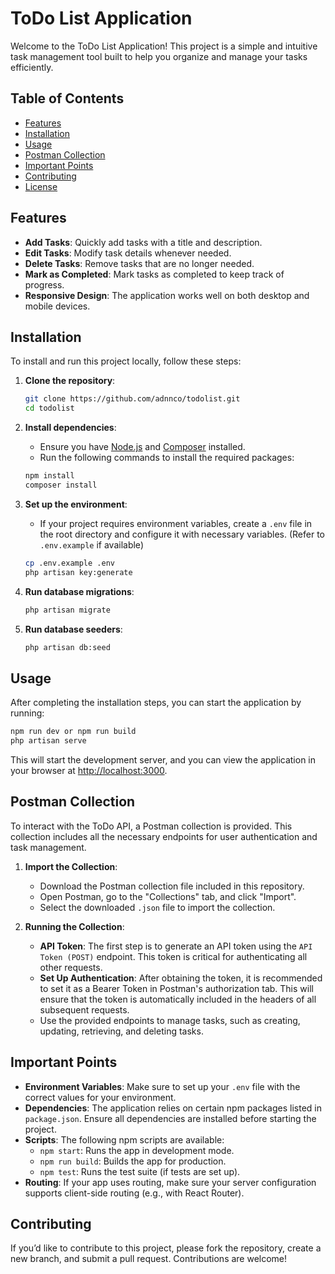 # ToDo List Application

Welcome to the ToDo List Application! This project is a simple and intuitive task management tool built to help you organize and manage your tasks efficiently.

## Table of Contents

- [Features](#features)
- [Installation](#installation)
- [Usage](#usage)
- [Postman Collection](#postman-collection)
- [Important Points](#important-points)
- [Contributing](#contributing)
- [License](#license)

## Features

- **Add Tasks**: Quickly add tasks with a title and description.
- **Edit Tasks**: Modify task details whenever needed.
- **Delete Tasks**: Remove tasks that are no longer needed.
- **Mark as Completed**: Mark tasks as completed to keep track of progress.
- **Responsive Design**: The application works well on both desktop and mobile devices.

## Installation

To install and run this project locally, follow these steps:

1. **Clone the repository**:
    ```bash
    git clone https://github.com/adnnco/todolist.git
    cd todolist
    ```

2. **Install dependencies**:
    - Ensure you have [Node.js](https://nodejs.org/) and [Composer](https://getcomposer.org/) installed.
    - Run the following commands to install the required packages:
    ```bash
    npm install
    composer install
    ```

3. **Set up the environment**:
    - If your project requires environment variables, create a `.env` file in the root directory and configure it with necessary variables. (Refer to `.env.example` if available)
    ```bash
    cp .env.example .env
    php artisan key:generate
    ```

4. **Run database migrations**:
    ```bash
    php artisan migrate
    ```

5. **Run database seeders**:
    ```bash
    php artisan db:seed
    ```

## Usage

After completing the installation steps, you can start the application by running:

```bash
npm run dev or npm run build
php artisan serve
  ```

This will start the development server, and you can view the application in your browser at [http://localhost:3000](http://localhost:3000).

## Postman Collection

To interact with the ToDo API, a Postman collection is provided. This collection includes all the necessary endpoints for user authentication and task management.

1. **Import the Collection**:
    - Download the Postman collection file included in this repository.
    - Open Postman, go to the "Collections" tab, and click "Import".
    - Select the downloaded `.json` file to import the collection.

2. **Running the Collection**:
    - **API Token**: The first step is to generate an API token using the `API Token (POST)` endpoint. This token is critical for authenticating all other requests.
    - **Set Up Authentication**: After obtaining the token, it is recommended to set it as a Bearer Token in Postman's authorization tab. This will ensure that the token is automatically included in the headers of all subsequent requests.
    - Use the provided endpoints to manage tasks, such as creating, updating, retrieving, and deleting tasks.

## Important Points

- **Environment Variables**: Make sure to set up your `.env` file with the correct values for your environment.
- **Dependencies**: The application relies on certain npm packages listed in `package.json`. Ensure all dependencies are installed before starting the project.
- **Scripts**: The following npm scripts are available:
  - `npm start`: Runs the app in development mode.
  - `npm run build`: Builds the app for production.
  - `npm test`: Runs the test suite (if tests are set up).
- **Routing**: If your app uses routing, make sure your server configuration supports client-side routing (e.g., with React Router).

## Contributing

If you’d like to contribute to this project, please fork the repository, create a new branch, and submit a pull request. Contributions are welcome!
